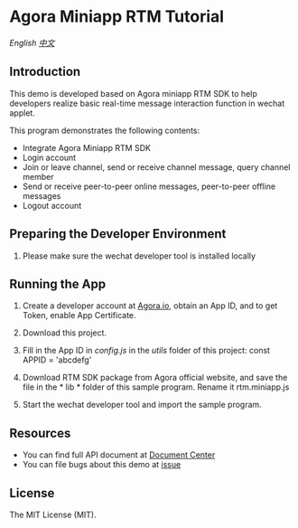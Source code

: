# Agora Miniapp RTM Tutorial

*English [中文](README.zh.md)*

## Introduction

This demo is developed based on Agora miniapp RTM SDK to help developers realize basic real-time message interaction function in wechat applet.

This program demonstrates the following contents:

* Integrate Agora Miniapp RTM SDK
* Login account
* Join or leave channel, send or receive channel message, query channel member
* Send or receive peer-to-peer online messages, peer-to-peer offline messages
* Logout account

## Preparing the Developer Environment
1. Please make sure the wechat developer tool is installed locally

## Running the App
1. Create a developer account at [Agora.io](http://dashboard.agora.io/signin/), obtain an App ID, and to get Token, enable App Certificate.

2. Download this project.

3. Fill in the App ID in *config.js* in the *utils* folder of this project:
    const APPID = 'abcdefg'

4. Download RTM SDK package from Agora official website, and save the file in the * lib * folder of this sample program. Rename it rtm.miniapp.js 

5. Start the wechat developer tool and import the sample program.

## Resources

- You can find full API document at [Document Center](https://docs.agora.io/en/)
- You can file bugs about this demo at [issue](https://github.com/AgoraIO/RTM/issues)

## License

The MIT License (MIT).
